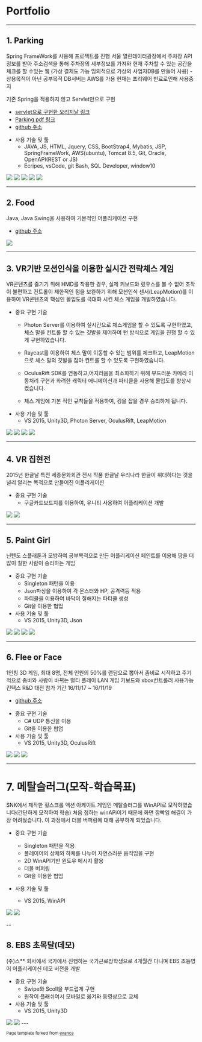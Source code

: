 # Portfolio

---

## 1. Parking
Spring FrameWork를 사용해 프로젝트를 진행
서울 열린데이터광장에서 주차장 API 정보를 받아 주소검색을 통해 주차장의 세부정보를 가져와 현재 주차할 수 있는 공간을 체크를 할 수있는 웹
(가상 결제도 가능 임의적으로 가상의 사업자DB를 만들어 사용) - 상용목적이 아닌 공부목적
DB서버는 AWS를 가용 현재는 프리웨어 만료로인해 사용중지

기존 Spring을 적용하지 않고 Servlet만으로 구현
* [servlet으로 구현한 오리지날 링크](https://github.com/YoonYeoSong/Parking)
* [Parking pdf 링크](https://github.com/YoonYeoSong/YoonYeoSong.github.io/blob/master/pdf/Semi-Project.pdf)
* [github 주소](https://github.com/YoonYeoSong/ParkingSpring)

- 사용 기술 및 툴
  - JAVA, JS, HTML, Jquery, CSS, BootStrap4, Mybatis, JSP, SpringFrameWork, AWS(ubuntu), Tomcat 8.5, Git, Oracle, OpenAPI(REST or JS)
  - Ecripes, vsCode, git Bash, SQL Developer, window10
<img src="images/mainPage.png?raw=true"/>
<img src="images/searchPage.png?raw=true"/>
<img src="images/reviewPage.png?raw=true"/>
<img src="images/myPage1.png?raw=true"/>
<img src="images/myPage2.png?raw=true"/>

---
## 2. Food

Java, Java Swing을 사용하여 기본적인 어플리케이션 구현
* [github 주소](https://github.com/YoonYeoSong/food_KH)
<img src="images/food.gif?raw=true"/>

---
## 3. VR기반 모션인식을 이용한 실시간 전략체스 게임
VR콘텐츠를 즐기기 위해 HMD를 착용한 경우, 실제 키보드와 맀우스를 볼 수 없어 조작이 불편하고 컨트롤이 제한적인 점을 보완하기 위해 모션인식 센서(LeapMotion)를 이용하여 VR콘텐츠의 핵심인 몰입도를 극대화 시킨 체스 게임을 개발하였습니다. 

- 중요 구현 기술
  - Photon Server를 이용하여 실시간으로 체스게임을 할 수 있도록 구현하였고, 체스 말을 컨트롤 할 수 있는 깃발을 제어하여 턴 방식으로 게임을 진행 할 수 있게 구현하였습니다.
  - Raycast를 이용하여 체스 말이 이동할 수 있는 범위를 체크하고, LeapMotion으로 체스 말의 깃발을 잡아 컨트롤 할 수 있도록 구현하였습니다. 
 
  - OculusRift SDK를 연동하고,어지러움을 최소화하기 위해 부드러운 카메라 이동처리 구현과 화려한 캐릭터 애니메이션과 파티클을 사용해 몰입도를 향상시켰습니다. 
   - 체스 게임에 기본 적인 규칙들을 적용하여, 킹을 잡을 경우 승리하게 됩니다. 
- 사용 기술 및 툴
  - VS 2015, Unity3D, Photon Server, OculusRift, LeapMotion

<img src="images/c0.png?raw=true"/>
<img src="images/c1.png?raw=true"/>
<img src="images/c3.png?raw=true"/>
<img src="images/ccc.gif?raw=true"/>


---
## 4. VR 집현전
2015년 한글날 특전 세종문화회관 전시 작품
한글날 우리나라 한글이 위대하다는 것을 널리 알리는 목적으로 만들어진 어플리케이션
- 중요 구현 기술
  - 구글카드보드지를 이용하여, 유니티 사용하여 어플리케이션 개발 
  
<img src="images/vrPro1.PNG?raw=true"/>
<img src="images/vrPro2.png?raw=true"/>

---
## 5. Paint Girl
닌텐도 스플래툰과 모방하여 공부목적으로 만든 어플리케이션
페인트를 이용해 땅을 더 많이 칠한 사람이 승리하는 게임

- 중요 구현 기술
  - Singleton 패턴을 이용
  - Json파싱을 이용하여 각 몬스터와 HP, 공격력등 적용
  - 파티클을 이용하여 바닥이 칠해지는 파티클 생성
  - Git을 이용한 협업
- 사용 기술 및 툴
  - VS 2015, Unity3D, Json
  
<img src="images/p1.png?raw=true"/>
<img src="images/p2.png?raw=true"/>
<img src="images/p3.png?raw=true"/>
<img src="images/paintG.gif?raw=true"/>

---
## 6. Flee or Face
1인칭 3D 게임, 최대 8명, 전체 인원의 50%를 랜덤으로 뽑아서 좀비로 시작하고 주기적으로 좀비와 사람이 바뀌는 멀티 플레이 LAN 게임
키보드와 xbox컨트롤러 사용가능
킨텍스 R&D 대전 참가 기간 16/11/17 ~ 16/11/19
* [github 주소](https://github.com/OhRockInJourney/FleeOrFace)

- 중요 구현 기술
  - C# UDP 통신을 이용
  - Git을 이용한 협업
- 사용 기술 및 툴
  - VS 2015, Unity3D, OculusRift

<img src="images/f0.png?raw=true"/>
<img src="images/f1.png?raw=true"/>
<img src="images/fg.gif?raw=true"/>

---
# 7. 메탈슬러그(모작-학습목표)
SNK에서 제작한 횡스크롤 액션 아케이트 게임인 메탈슬러그를 WinAPI로 모작하였습니다(간단하게 모작하여 학습)
처음 접하는 winAPi이기 때문에 화면 깜빡임 해결이 가장 어려웠습니다. 이 과정에서 더블 버퍼링에 대해 공부하게 되었습니다.

- 중요 구현 기술
  - Singleton 패턴을 적용
  - 플레이어의 상체와 하체를 나누어 자연스러운 움직임을 구현
  - 2D WinAPI기반 윈도우 메시지 활용
  - 더블 버퍼링
  - Git을 이용한 협업
  
- 사용 기술 및 툴
  - VS 2015, WinAPI

<img src="images/metal.png?raw=true"/>
<img src="images/metal1.png?raw=true"/>

--
## 8. EBS 초목달(데모)
(주)스** 회사에서 국가에서 진행하는 국가근로장학생으로 4개월간 다니며 EBS 초등영어 어플리케이션 데모 버전을 개발

- 중요 구현 기술
  - Swipe와 Scoll을 부드럽게 구현
  - 원작이 플래쉬여서 모바일로 옮겨와 동영상으로 교체
- 사용 기술 및 툴
  - VS 2015, Unity3D


<img src="images/eng1.png?raw=true"/>
<img src="images/eng2.png?raw=true"/>
---
<p style="font-size:11px">Page template forked from <a href="https://github.com/evanca/quick-portfolio">evanca</a></p>
<!-- Remove above link if you don't want to attibute -->
